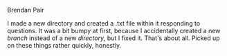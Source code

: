 Brendan Pair

I made a new directory and created a .txt file within it responding to questions. It was a bit bumpy at first, because I accidentally created a new *branch* instead of a new *directory*, but I fixed it. That's about all. Picked up on these things rather quickly, honestly.
